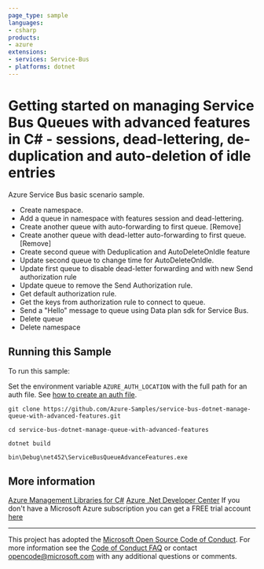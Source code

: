 ```yaml
---
page_type: sample
languages:
- csharp
products:
- azure
extensions:
- services: Service-Bus
- platforms: dotnet
---
```


# Getting started on managing Service Bus Queues with advanced features in C# - sessions, dead-lettering, de-duplication and auto-deletion of idle entries #

 Azure Service Bus basic scenario sample.
 - Create namespace.
 - Add a queue in namespace with features session and dead-lettering.
 - Create another queue with auto-forwarding to first queue. [Remove]
 - Create another queue with dead-letter auto-forwarding to first queue. [Remove]
 - Create second queue with Deduplication and AutoDeleteOnIdle feature
 - Update second queue to change time for AutoDeleteOnIdle.
 - Update first queue to disable dead-letter forwarding and with new Send authorization rule
 - Update queue to remove the Send Authorization rule.
 - Get default authorization rule.
 - Get the keys from authorization rule to connect to queue.
 - Send a "Hello" message to queue using Data plan sdk for Service Bus.
 - Delete queue
 - Delete namespace


## Running this Sample ##

To run this sample:

Set the environment variable `AZURE_AUTH_LOCATION` with the full path for an auth file. See [how to create an auth file](https://github.com/Azure/azure-libraries-for-net/blob/master/AUTH.md).

    git clone https://github.com/Azure-Samples/service-bus-dotnet-manage-queue-with-advanced-features.git

    cd service-bus-dotnet-manage-queue-with-advanced-features

    dotnet build

    bin\Debug\net452\ServiceBusQueueAdvanceFeatures.exe

## More information ##

[Azure Management Libraries for C#](https://github.com/Azure/azure-sdk-for-net/tree/Fluent)
[Azure .Net Developer Center](https://azure.microsoft.com/en-us/develop/net/)
If you don't have a Microsoft Azure subscription you can get a FREE trial account [here](http://go.microsoft.com/fwlink/?LinkId=330212)

---

This project has adopted the [Microsoft Open Source Code of Conduct](https://opensource.microsoft.com/codeofconduct/). For more information see the [Code of Conduct FAQ](https://opensource.microsoft.com/codeofconduct/faq/) or contact [opencode@microsoft.com](mailto:opencode@microsoft.com) with any additional questions or comments.